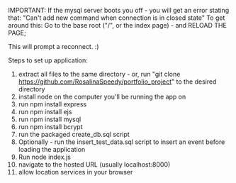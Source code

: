 IMPORTANT:
If the mysql server boots you off - you will get an error stating that:
"Can't add new command when connection is in closed state"
To get around this: Go to the base root ("/", or the index page) - and RELOAD THE PAGE;

This will prompt a reconnect. :)

Steps to set up application:

1) extract all files to the same directory - or, run "git clone https://github.com/RosalinaSpeedy/portfolio_project" to the desired directory
2) install node on the computer you'll be running the app on
3) run npm install express
4) run npm install ejs
5) run npm install mysql
6) run npm install bcrypt
7) run the packaged create_db.sql script
8) Optionally - run the insert_test_data.sql script to insert an event before loading the application
9) Run node index.js
10) navigate to the hosted URL (usually localhost:8000) 
11) allow location services in your browser